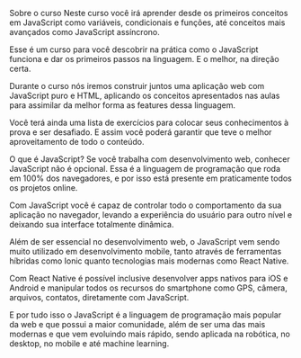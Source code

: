 Sobre o curso
Neste curso você irá aprender desde os primeiros conceitos em JavaScript como variáveis, condicionais e funções, até conceitos mais avançados como JavaScript assíncrono.

Esse é um curso para você descobrir na prática como o JavaScript funciona e dar os primeiros passos na linguagem. E o melhor, na direção certa.

Durante o curso nós iremos construir juntos uma aplicação web com JavaScript puro e HTML, aplicando os conceitos apresentados nas aulas para assimilar da melhor forma as features dessa linguagem.

Você terá ainda uma lista de exercícios para colocar seus conhecimentos à prova e ser desafiado. E assim você poderá garantir que teve o melhor aproveitamento de todo o conteúdo.

O que é JavaScript?
Se você trabalha com desenvolvimento web, conhecer JavaScript não é opcional. Essa é a linguagem de programação que roda em 100% dos navegadores, e por isso está presente em praticamente todos os projetos online.

Com JavaScript você é capaz de controlar todo o comportamento da sua aplicação no navegador, levando a experiência do usuário para outro nível e deixando sua interface totalmente dinâmica.

Além de ser essencial no desenvolvimento web, o JavaScript vem sendo muito utilizado em desenvolvimento mobile, tanto através de ferramentas híbridas como Ionic quanto tecnologias mais modernas como React Native.

Com React Native é possível inclusive desenvolver apps nativos para iOS e Android e manipular todos os recursos do smartphone como GPS, câmera, arquivos, contatos, diretamente com JavaScript.

E por tudo isso o JavaScript é a linguagem de programação mais popular da web e que possui a maior comunidade, além de ser uma das mais modernas e que vem evoluindo mais rápido, sendo aplicada na robótica, no desktop, no mobile e até machine learning.

